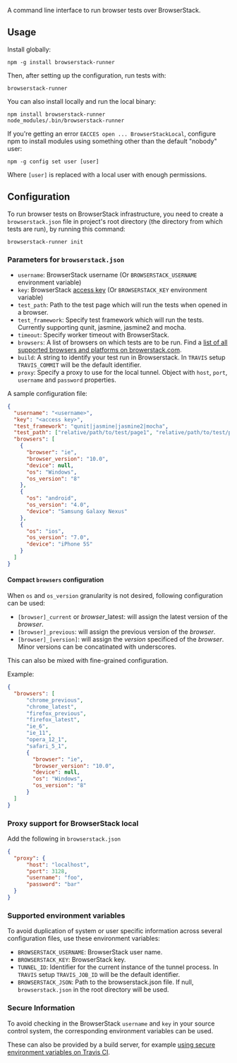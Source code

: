 A command line interface to run browser tests over BrowserStack.

## Usage

Install globally:

    npm -g install browserstack-runner

Then, after setting up the configuration, run tests with:

    browserstack-runner

You can also install locally and run the local binary:

    npm install browserstack-runner
    node_modules/.bin/browserstack-runner

If you're getting an error `EACCES open ... BrowserStackLocal`, configure npm to install modules using something other than the default "nobody" user:

    npm -g config set user [user]

Where `[user]` is replaced with a local user with enough permissions.

## Configuration

To run browser tests on BrowserStack infrastructure, you need to create a `browserstack.json` file in project's root directory (the directory from which tests are run), by running this command:

    browserstack-runner init

### Parameters for `browserstack.json`

 * `username`: BrowserStack username (Or `BROWSERSTACK_USERNAME` environment variable)
 * `key`: BrowserStack [access key](https://www.browserstack.com/accounts/local-testing) (Or `BROWSERSTACK_KEY` environment variable)
 * `test_path`: Path to the test page which will run the tests when opened in a browser.
 * `test_framework`: Specify test framework which will run the tests. Currently supporting qunit, jasmine, jasmine2 and mocha.
 * `timeout`: Specify worker timeout with BrowserStack.
 * `browsers`: A list of browsers on which tests are to be run. Find a [list of all supported browsers and platforms on browerstack.com](http://www.browserstack.com/list-of-browsers-and-platforms?product=live).
 * `build`: A string to identify your test run in Browserstack.  In `TRAVIS` setup `TRAVIS_COMMIT` will be the default identifier.
 * `proxy`: Specify a proxy to use for the local tunnel. Object with `host`, `port`, `username` and `password` properties.

A sample configuration file:

```json
{
  "username": "<username>",
  "key": "<access key>",
  "test_framework": "qunit|jasmine|jasmine2|mocha",
  "test_path": ["relative/path/to/test/page1", "relative/path/to/test/page2"],
  "browsers": [
    {
      "browser": "ie",
      "browser_version": "10.0",
      "device": null,
      "os": "Windows",
      "os_version": "8"
    },
    {
      "os": "android",
      "os_version": "4.0",
      "device": "Samsung Galaxy Nexus"
    },
    {
      "os": "ios",
      "os_version": "7.0",
      "device": "iPhone 5S"
    }
  ]
}
```

#### Compact `browsers` configuration

When `os` and `os_version` granularity is not desired, following configuration can be used:
 * `[browser]_current` or *browser*_latest: will assign the latest version of the *browser*.
 * `[browser]_previous`: will assign the previous version of the *browser*.
 * `[browser]_[version]`: will assign the *version* specificed of the *browser*. Minor versions can be concatinated with underscores.

This can also be mixed with fine-grained configuration.

Example:
```json
{
  "browsers": [
      "chrome_previous",
      "chrome_latest",
      "firefox_previous",
      "firefox_latest",
      "ie_6",
      "ie_11",
      "opera_12_1",
      "safari_5_1",
      {
        "browser": "ie",
        "browser_version": "10.0",
        "device": null,
        "os": "Windows",
        "os_version": "8"
      }
  ]
}
```

### Proxy support for BrowserStack local

Add the following in `browserstack.json`
```json
{
  "proxy": {
      "host": "localhost",
      "port": 3128,
      "username": "foo",
      "password": "bar"
  }
}
```

### Supported environment variables

To avoid duplication of system or user specific information across several configuration files, use these environment variables:

* `BROWSERSTACK_USERNAME`: BrowserStack user name.
* `BROWSERSTACK_KEY`: BrowserStack key.
* `TUNNEL_ID`: Identifier for the current instance of the tunnel process. In `TRAVIS` setup `TRAVIS_JOB_ID` will be the default identifier.
* `BROWSERSTACK_JSON`: Path to the browserstack.json file. If null, `browserstack.json` in the root directory will be used.


### Secure Information

To avoid checking in the BrowserStack `username` and `key` in your source control system, the corresponding environment variables can be used.

These can also be provided by a build server, for example [using secure environment variables on Travis CI](http://about.travis-ci.org/docs/user/build-configuration/#Secure-environment-variables).
